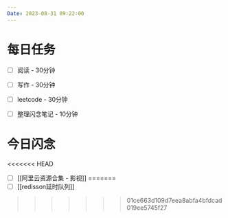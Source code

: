 ```yaml
---
Date: 2023-08-31 09:22:00
---
```


# 每日任务
- [ ] 阅读 - 30分钟
- [ ] 写作 - 30分钟
- [ ] leetcode - 30分钟
- [ ] 整理闪念笔记 - 10分钟


# 今日闪念
<<<<<<< HEAD
- [ ] [[阿里云资源合集 - 影视]]
=======
- [ ] [[redisson延时队列]]
>>>>>>> 01ce663d109d7eea8abfa4bfdcad019ee5745f27



